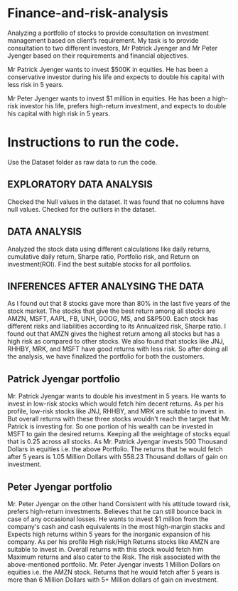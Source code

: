 # Finance-and-risk-analysis
Analyzing a portfolio of stocks to provide consultation on investment management based on client’s requirement. My task is to provide consultation to two different investors, Mr Patrick Jyenger and Mr Peter Jyenger based on their requirements and financial objectives.

Mr Patrick Jyenger wants to invest $500K in equities. He has been a conservative investor during his life and expects to double his capital with less risk in 5 years.

Mr Peter Jyenger wants to invest $1 million in equities. He has been a high-risk investor his life, prefers high-return investment, and expects to double his capital with high risk in 5 years.

# Instructions to run the code.
Use the Dataset folder as raw data to run the code.

## EXPLORATORY DATA ANALYSIS
Checked the Null values in the dataset. It was found that no columns have null values.
Checked for the outliers in the dataset.

## DATA ANALYSIS
Analyzed the stock data using different calculations like daily returns, cumulative daily return, Sharpe ratio, Portfolio risk, and Return on investment(ROI).
Find the best suitable stocks for all portfolios.

## INFERENCES AFTER ANALYSING THE DATA
As I found out that 8 stocks gave more than 80% in the last five years of the stock market. The stocks that give the best return among all stocks are AMZN, MSFT, AAPL, FB, UNH, GOOG, MS, and S&P500. Each stock has different risks and liabilities according to its Annualized risk, Sharpe ratio. I found out that AMZN gives the highest return among all stocks but has a high risk as compared to other stocks. We also found that stocks like JNJ, RHHBY, MRK, and MSFT have good returns with less risk. So after doing all the analysis, we have finalized the portfolio for both the customers.


## Patrick Jyengar portfolio
Mr. Patrick Jyengar wants to double his investment in 5 years. He wants to invest in low-risk stocks which would fetch him decent returns.
As per his profile, low-risk stocks like JNJ, RHHBY, and MRK are suitable to invest in. But overall returns with these three stocks wouldn't reach the target that Mr. Patrick is investing for. So one portion of his wealth can be invested in MSFT to gain the desired returns.
Keeping all the weightage of stocks equal that is 0.25 across all stocks.
As Mr. Patrick Jyengar invests 500 Thousand Dollars in equities i.e. the above Portfolio. The returns that he would fetch after 5 years is 1.05 Million Dollars with 558.23 Thousand dollars of gain on investment.


## Peter Jyengar portfolio
Mr. Peter Jyengar on the other hand Consistent with his attitude toward risk, prefers high-return investments. Believes that he can still bounce back in case of any occasional losses.
He wants to invest $1 million from the company's cash and cash equivalents in the most high-margin stacks and Expects high returns within 5 years for the inorganic expansion of his company.
As per his profile High risk/High Returns stocks like AMZN are suitable to invest in. 
Overall returns with this stock would fetch him Maximum returns and also cater to the Risk. The risk associated with the above-mentioned portfolio.
Mr. Peter Jyengar invests 1 Million Dollars on equities i.e. the AMZN stock. Returns that he would fetch after 5 years is more than 6 Million Dollars with 5+ Million dollars of gain on investment.



